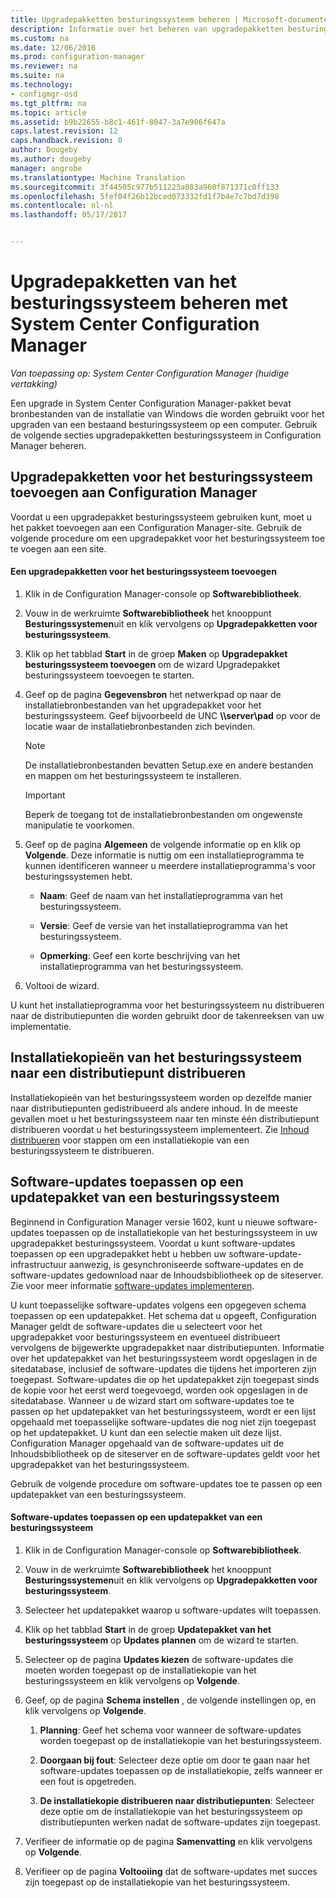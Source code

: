 ```yaml
---
title: Upgradepakketten besturingssysteem beheren | Microsoft-documenten
description: Informatie over het beheren van upgradepakketten besturingssysteem in System Center Configuration Manager.
ms.custom: na
ms.date: 12/06/2016
ms.prod: configuration-manager
ms.reviewer: na
ms.suite: na
ms.technology:
- configmgr-osd
ms.tgt_pltfrm: na
ms.topic: article
ms.assetid: b9b22655-b8c1-461f-8047-3a7e906f647a
caps.latest.revision: 12
caps.handback.revision: 0
author: Dougeby
ms.author: dougeby
manager: angrobe
ms.translationtype: Machine Translation
ms.sourcegitcommit: 3f44505c977b511223a083a960f871371c0ff133
ms.openlocfilehash: 5fef04f26b12bced073332fd1f7b4e7c7bd7d398
ms.contentlocale: nl-nl
ms.lasthandoff: 05/17/2017


---
```

# <a name="manage-operating-system-upgrade-packages-with-system-center-configuration-manager"></a>Upgradepakketten van het besturingssysteem beheren met System Center Configuration Manager

*Van toepassing op: System Center Configuration Manager (huidige vertakking)*

Een upgrade in System Center Configuration Manager-pakket bevat bronbestanden van de installatie van Windows die worden gebruikt voor het upgraden van een bestaand besturingssysteem op een computer. Gebruik de volgende secties upgradepakketten besturingssysteem in Configuration Manager beheren.

##  <a name="BKMK_AddOSUpgradePkgs"></a> Upgradepakketten voor het besturingssysteem toevoegen aan Configuration Manager  
 Voordat u een upgradepakket besturingssysteem gebruiken kunt, moet u het pakket toevoegen aan een Configuration Manager-site. Gebruik de volgende procedure om een upgradepakket voor het besturingssysteem toe te voegen aan een site.  

#### <a name="to-add-an-operating-system-upgrade-package"></a>Een upgradepakketten voor het besturingssysteem toevoegen  

1.  Klik in de Configuration Manager-console op **Softwarebibliotheek**.  

2.  Vouw in de werkruimte **Softwarebibliotheek** het knooppunt **Besturingssystemen**uit en klik vervolgens op **Upgradepakketten voor besturingssysteem**.  

3.  Klik op het tabblad **Start** in de groep **Maken** op **Upgradepakket besturingssysteem toevoegen** om de wizard Upgradepakket besturingssysteem toevoegen te starten.  

4.  Geef op de pagina **Gegevensbron** het netwerkpad op naar de installatiebronbestanden van het upgradepakket voor het besturingssysteem. Geef bijvoorbeeld de UNC **\\\server\pad** op voor de locatie waar de installatiebronbestanden zich bevinden.  

    > [!NOTE]  
    >  De installatiebronbestanden bevatten Setup.exe en andere bestanden en mappen om het besturingssysteem te installeren.  

    > [!IMPORTANT]  
    >  Beperk de toegang tot de installatiebronbestanden om ongewenste manipulatie te voorkomen.  

5.  Geef op de pagina **Algemeen** de volgende informatie op en klik op **Volgende**. Deze informatie is nuttig om een installatieprogramma te kunnen identificeren wanneer u meerdere installatieprogramma's voor besturingssystemen hebt.  

    -   **Naam**: Geef de naam van het installatieprogramma van het besturingssysteem.  

    -   **Versie**: Geef de versie van het installatieprogramma van het besturingssysteem.  

    -   **Opmerking**: Geef een korte beschrijving van het installatieprogramma van het besturingssysteem.  

6.  Voltooi de wizard.  

 U kunt het installatieprogramma voor het besturingssysteem nu distribueren naar de distributiepunten die worden gebruikt door de takenreeksen van uw implementatie.  

##  <a name="BKMK_DistributeBootImages"></a> Installatiekopieën van het besturingssysteem naar een distributiepunt distribueren  
 Installatiekopieën van het besturingssysteem worden op dezelfde manier naar distributiepunten gedistribueerd als andere inhoud. In de meeste gevallen moet u het besturingssysteem naar ten minste één distributiepunt distribueren voordat u het besturingssysteem implementeert. Zie [Inhoud distribueren](../../core/servers/deploy/configure/deploy-and-manage-content.md#a-namebkmkdistributea-distribute-content) voor stappen om een installatiekopie van een besturingssysteem te distribueren.  

##  <a name="BKMK_OSUpgradePkgApplyUpdates"></a> Software-updates toepassen op een updatepakket van een besturingssysteem  
 Beginnend in Configuration Manager versie 1602, kunt u nieuwe software-updates toepassen op de installatiekopie van het besturingssysteem in uw upgradepakket besturingssysteem. Voordat u kunt software-updates toepassen op een upgradepakket hebt u hebben uw software-update-infrastructuur aanwezig, is gesynchroniseerde software-updates en de software-updates gedownload naar de Inhoudsbibliotheek op de siteserver. Zie voor meer informatie [software-updates implementeren](../../sum/deploy-use/deploy-software-updates.md).  

 U kunt toepasselijke software-updates volgens een opgegeven schema toepassen op een updatepakket. Het schema dat u opgeeft, Configuration Manager geldt de software-updates die u selecteert voor het upgradepakket voor besturingssysteem en eventueel distribueert vervolgens de bijgewerkte upgradepakket naar distributiepunten. Informatie over het updatepakket van het besturingssysteem wordt opgeslagen in de sitedatabase, inclusief de software-updates die tijdens het importeren zijn toegepast. Software-updates die op het updatepakket zijn toegepast sinds de kopie voor het eerst werd toegevoegd, worden ook opgeslagen in de sitedatabase. Wanneer u de wizard start om software-updates toe te passen op het updatepakket van het besturingssysteem, wordt er een lijst opgehaald met toepasselijke software-updates die nog niet zijn toegepast op het updatepakket. U kunt dan een selectie maken uit deze lijst. Configuration Manager opgehaald van de software-updates uit de Inhoudsbibliotheek op de siteserver en de software-updates geldt voor het upgradepakket van het besturingssysteem.  

 Gebruik de volgende procedure om software-updates toe te passen op een updatepakket van een besturingssysteem.  

#### <a name="to-apply-software-updates-to-an-operating-system-upgrade-package"></a>Software-updates toepassen op een updatepakket van een besturingssysteem  

1.  Klik in de Configuration Manager-console op **Softwarebibliotheek**.  

2.  Vouw in de werkruimte **Softwarebibliotheek** het knooppunt **Besturingssystemen**uit en klik vervolgens op **Upgradepakketten voor besturingssysteem**.  

3.  Selecteer het updatepakket waarop u software-updates wilt toepassen.  

4.  Klik op het tabblad **Start** in de groep **Updatepakket van het besturingssysteem** op **Updates plannen** om de wizard te starten.  

5.  Selecteer op de pagina **Updates kiezen** de software-updates die moeten worden toegepast op de installatiekopie van het besturingssysteem en klik vervolgens op **Volgende**.  

6.  Geef, op de pagina **Schema instellen** , de volgende instellingen op, en klik vervolgens op **Volgende**.  

    1.  **Planning**: Geef het schema voor wanneer de software-updates worden toegepast op de installatiekopie van het besturingssysteem.  

    2.  **Doorgaan bij fout**:  Selecteer deze optie om door te gaan naar het software-updates toepassen op de installatiekopie, zelfs wanneer er een fout is opgetreden.  

    3.  **De installatiekopie distribueren naar distributiepunten**: Selecteer deze optie om de installatiekopie van het besturingssysteem op distributiepunten werken nadat de software-updates zijn toegepast.  

7.  Verifieer de informatie op de pagina **Samenvatting** en klik vervolgens op **Volgende**.  

8.  Verifieer op de pagina **Voltooiing** dat de software-updates met succes zijn toegepast op de installatiekopie van het besturingssysteem.  

